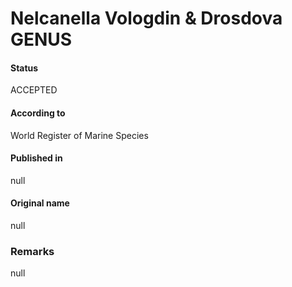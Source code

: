 # Nelcanella Vologdin & Drosdova GENUS

#### Status
ACCEPTED

#### According to
World Register of Marine Species

#### Published in
null

#### Original name
null

### Remarks
null